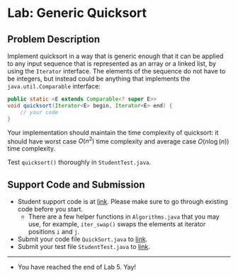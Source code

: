 # Lab: Generic Quicksort

## Problem Description

Implement quicksort in a way that is generic enough that it can be
applied to any input sequence that is represented as an array or a
linked list, by using the `Iterator` interface.
The elements of the sequence do not have to be integers,
but instead could be anything that implements the
`java.util.Comparable` interface:

```java
public static <E extends Comparable<? super E>>
void quicksort(Iterator<E> begin, Iterator<E> end) {
    // your code
}
```

Your implementation should maintain the time complexity of quicksort:
it should have worst case $O(n^2)$ time complexity and average case
$O(n\log(n))$ time complexity.

Test `quicksort()` thoroughly in `StudentTest.java`.

## Support Code and Submission

+ Student support code is at [link](https://github.com/IUDataStructuresCourse/quick-sort-student-support-code).
  Please make sure to go through existing code before you start.
  * There are a few helper functions in `Algorithms.java` that you may use,
    for example, `iter_swap()` swaps the elements at iterator positions `i` and `j`.
+ Submit your code file `QuickSort.java` to
  [link](https://autograder.luddy.indiana.edu/web/project/1290).
+ Submit your test file `StudentTest.java` to
  [link](https://autograder.luddy.indiana.edu/web/project/1316).

-----------------

* You have reached the end of Lab 5. Yay!
